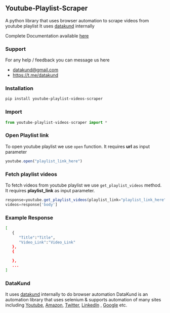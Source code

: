 ## Youtube-Playlist-Scraper
A python library that uses browser automation to scrape videos from youtube playlist
It uses [datakund](https://pypi.org/project/datakund) internally

Complete Documentation available [here](https://youtube-api.datakund.com/en/latest/)


### Support
For any help / feedback you can message us here
* datakund@gmail.com
* https://t.me/datakund

### Installation

```sh
pip install youtube-playlist-videos-scraper
```

### Import

```javascript
from youtube-playlist-videos-scraper import *
```

### Open Playlist link

To open youtube playlist we use ``open`` function. It requires **url** as input parameter

```javascript
youtube.open("playlist_link_here")
```

### Fetch playlist videos

To fetch videos from youtube playlist we use ``get_playlist_videos`` method.
It requires **playlist_link** as input parameter.

```javascript
response=youtube.get_playlist_videos(playlist_link="playlist_link_here")
videos=response['body']
```

### Example Response

```sh
[
   {
      "Title":"Title",
      "Video_Link":"Video_Link"
   },
   {

   },
   ...
]
```

### DataKund
It uses [datakund](https://pypi.org/project/datakund/) internally to do browser automation
DataKund is an automation library that uses selenium & supports automation of many sites including [Youtube](https://youtube-api.datakund.com/en/latest/), [Amazon](https://amazon-api.datakund.com/en/latest/), [Twitter](https://twitter-api.datakund.com/en/latest/), [LinkedIn](https://linkedin-api.datakund.com/en/latest/) , [Google](https://google-api.datakund.com/en/latest/) etc.
